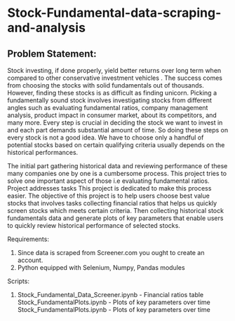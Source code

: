 # Stock-Fundamental-data-scraping-and-analysis



## Problem Statement:

Stock investing, if done properly, yield better returns over long term when compared to other conservative investment vehicles . The success comes from choosing the stocks with solid fundamentals out of thousands. However, finding these stocks is as difficult as finding unicorn. Picking a fundamentally sound stock involves investigating stocks from different angles such as evaluating fundamental ratios, company management analysis, product impact in consumer market, about its competitors, and many more. Every step is crucial in deciding the stock we want to invest in and each part demands substantial amount of time. So doing these steps on every stock is not a good idea. We have to choose only a handful of potential stocks based on certain qualifying criteria usually depends on the historical performances.

The initial part gathering historical data and reviewing performance of these many companies one by one is a cumbersome process. This project tries to solve one important aspect of those i.e evaluating fundamental ratios. Project addresses tasks  This project is dedicated to make this process easier. The objective of this project is to help users choose best value stocks that involves tasks collecting financial ratios that helps us quickly screen stocks which meets certain criteria. Then collecting historical stock fundamentals data and generate plots of key parameters that enable users to quickly review historical performance of selected stocks.

Requirements:
1. Since data is scraped from Screener.com you ought to create an account.
2. Python equipped with Selenium, Numpy, Pandas modules


Scripts:
1. Stock_Fundamental_Data_Screener.ipynb - Financial ratios table 
Stock_FundamentalPlots.ipynb - Plots of key parameters over time 
Stock_FundamentalPlots.ipynb - Plots of key parameters over time 
